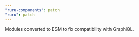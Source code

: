 ```yaml
---
"ruru-components": patch
"ruru": patch
---
```


Modules converted to ESM to fix compatibility with GraphiQL.
